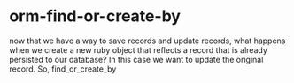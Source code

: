 # orm-find-or-create-by

now that we have a way to save records and update records, what happens when we create a new ruby object that reflects a record that is already persisted to our database? In this case we want to update the original record. So, find_or_create_by
